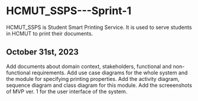 # HCMUT_SSPS---Sprint-1
HCMUT_SSPS is Student Smart Printing Service. It is used to serve students in HCMUT to print their documents.
## October 31st, 2023
Add documents about domain context, stakeholders, functional and non-functional requirements.
Add use case diagrams for the whole system and the module for specifying printing properties.
Add the activity diagram, sequence diagram and class diagram for this module.
Add the screeenshots of MVP ver. 1 for the user interface of the system.
